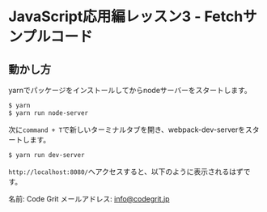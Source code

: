 # JavaScript応用編レッスン3 - Fetchサンプルコード

## 動かし方

yarnでパッケージをインストールしてからnodeサーバーをスタートします。

```bash
$ yarn
$ yarn run node-server
```

次に`command + T`で新しいターミナルタブを開き、webpack-dev-serverをスタートします。

```bash
$ yarn run dev-server
```

`http://localhost:8080/`へアクセスすると、以下のように表示されるはずです。

名前: Code Grit
メールアドレス: info@codegrit.jp